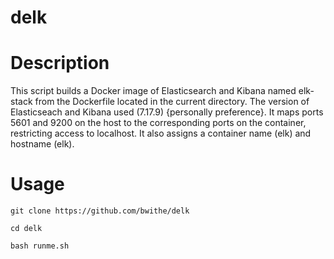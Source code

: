 # delk

# Description

This script builds a Docker image of Elasticsearch and Kibana named elk-stack from the Dockerfile located in the current directory. The version of Elasticseach and Kibana used (7.17.9) {personally preference}. It maps ports 5601 and 9200 on the host to the corresponding ports on the container, restricting access to localhost. It also assigns a container name (elk) and hostname (elk).

# Usage
```git clone https://github.com/bwithe/delk```

```cd delk```

```bash runme.sh```
